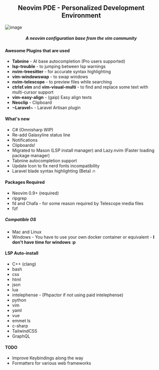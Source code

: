<h2 align="center">Neovim PDE - Personalized Development Environment</h2>

![image](https://user-images.githubusercontent.com/6580895/199143031-c8975cd8-b71a-415b-9727-3f0fa7753282.png)

<h5 align="center">A neovim configuration base from the vim community</h5>

#### Awesome Plugins that are used
- **Tabnine** - AI base autocompletion (Pro users supported)
- **lsp-trouble** - to jumping between lsp warnings
- **nvim-treesitter** - for accurate syntax highlighting
- **vim-windowswap** - to swap windows
- **nvim-telescope** - to preview files while searching
- **ctrlsf.vim** and **vim-visual-multi** - to find and replace some text with multi-cursor support
- **vim-easy-align** - (gaip) Easy align texts
- **Neoclip** - Clipboard
- **~Laravel~** - Laravel Artisan plugin

#### What's new
- C# (Omnisharp WIP)
- Re-add Galaxyline status line
- Notifications
- Clipboards!
- Migrated to Mason (LSP install manager) and Lazy.nvim (Faster loading package manager)
- Tabnine autocompletion support
- Update Icon to fix nerd fonts incompatibility
- Laravel blade syntax highlighting (Beta) 🔥

#### Packages Required
- Neovim 0.9+ (required)
- ripgrep
- fd and Chafa - for some reason required by Telescope media files
- fzf

##### Compatible OS
- Mac and Linux
- Windows - You have to use your own docker container or equivalent - **I don't have time for windows :p**

#### LSP Auto-install
* C++ (clang)
* bash
* css
* html
* json
* lua
* intelephense - (Phpactor if not using paid intelephense)
* python
* vim
* yaml
* vue
* emmet ls
* c-sharp
* TailwindCSS
* GraphQL

#### TODO
* Improve Keybindings along the way
* Formatters for various web frameworks

